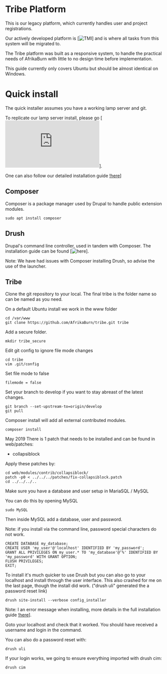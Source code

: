 # Tribe Platform
This is our legacy platform, which currently handles user and project registrations. 

Our actively developed platform is [![TMI](https://github.com/AfrikaBurn/TMI)] and is where all tasks from this system will be migrated to. 

The Tribe platform was built as a responsive system, to handle the practical needs of AfrikaBurn with little to no design time before implementation. 

This guide currently only covers Ubuntu but should be almost identical on Windows.

# Quick install
The quick installer assumes you have a working lamp server and git. 

To replicate our lamp server install, please go [![here](https://github.com/AfrikaBurn/tribe/blob/master/docs/lamp.md)].

One can also follow our detailed installation guide [!here](docs/install.md)]

## Composer
Composer is a package manager used by Drupal to handle public extension modules.

```
sudo apt install composer 
```

## Drush
Drupal's command line controller, used in tandem with Composer. 
The installation guide can be found [![here](https://github.com/drush-ops/drush-launcher)].

Note: We have had issues with Composer installing Drush, so advise the use of the launcher.

## Tribe
Clone the git repository to your local. The final tribe is the folder name so can be named as you need. 

On a default Ubuntu install we work in the www folder
```
cd /var/www
git clone https://github.com/AfrikaBurn/tribe.git tribe
```

Add a secure folder.
```
mkdir tribe_secure
```

Edit git config to ignore file mode changes
```
cd tribe
vim .git/config
```
Set file mode to false
```
filemode = false
```

Set your branch to develop if you want to stay abreast of the latest changes.
```
git branch --set-upstream-to=origin/develop
git pull
```

Composer install will add all external contributed modules. 
```
composer install
```

May 2019
There is 1 patch that needs to be installed and can be found in web/patches:
* collapsiblock

Apply these patches by:
```
cd web/modules/contrib/collapsiblock/
patch -p0 < ../../../patches/fix-collapsiblock.patch
cd ../../../..
```

Make sure you have a database and user setup in MariaSQL / MySQL

You can do this by opening MySQL
```
sudo MySQL
```
Then inside MySQL add a database, user and password.

Note: if you install via the command line, password special characters do not work. 
```
CREATE DATABASE my_database;
CREATE USER 'my_user'@'localhost' IDENTIFIED BY 'my_password';
GRANT ALL PRIVILEGES ON my_user.* TO 'my_database'@'%' IDENTIFIED BY 'my_password' WITH GRANT OPTION;
FLUSH PRIVILEGES;
EXIT;
```

To install it's much quicker to use Drush but you can also go to your localhost and install through the user interface. This also crashed for me on the last page, though the install did work. ("drush uli" generated the a password reset link)
```
drush site-install --verbose config_installer
```
Note: I an error message when installing, more details in the full installation guide [!here](docs/install.md)].

Goto your localhost and check that it worked. You should have received a username and login in the command.

You can also do a password reset with:
```
drush uli
```

If your login works, we going to ensure everything imported with drush cim:
```
drush cim
```
